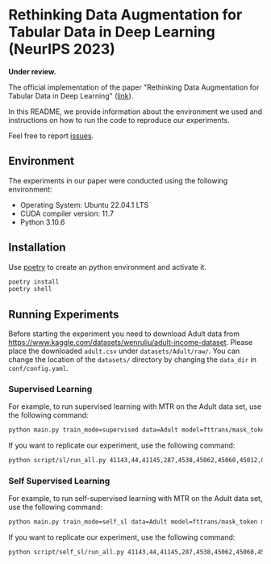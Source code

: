 # Rethinking Data Augmentation for Tabular Data in Deep Learning (NeurIPS 2023)
**Under review.**

The official implementation of the paper "Rethinking Data Augmentation for Tabular Data in Deep Learning" ([link](https://arxiv.org/abs/2305.10308)).

In this README, we provide information about the environment we used and instructions on how to run the code to reproduce our experiments.

Feel free to report [issues](https://github.com/somaonishi/MTR/issues).

## Environment
The experiments in our paper were conducted using the following environment:

- Operating System: Ubuntu 22.04.1 LTS
- CUDA compiler version: 11.7
- Python 3.10.6

## Installation
Use [poetry](https://python-poetry.org/) to create an python environment and activate it.

```bash
poetry install
poetry shell
```

## Running Experiments
Before starting the experiment you need to download Adult data from https://www.kaggle.com/datasets/wenruliu/adult-income-dataset. Please place the downloaded `adult.csv` under `datasets/Adult/raw/`. You can change the location of the `datasets/` directory by changing the `data_dir` in `conf/config.yaml`.

### Supervised Learning
For example, to run supervised learning with MTR on the Adult data set, use the following command:

```bash
python main.py train_mode=supervised data=Adult model=fttrans/mask_token  seed="range(1,30)" model.params.mask_ratio=0.1,0.2,0.3,0.4,0.5,0.6,0.7 model.params.bias_after_mask=false -m 
```

If you want to replicate our experiment, use the following command:
```bash
python script/sl/run_all.py 41143,44,41145,287,4538,45062,45060,45012,CAHousing,1461,Adult,41166,1597 1 10
```

### Self Supervised Learning
For example, to run self-supervised learning with MTR on the Adult data set, use the following command:

```bash
python main.py train_mode=self_sl data=Adult model=fttrans/mask_token model.trainer=FTTransMaskTokenSSLTrainer seed="range(1,30)" model.params.mask_ratio=0.1,0.2,0.3,0.4,0.5,0.6,0.7 model.params.bias_after_mask=false -m
```


If you want to replicate our experiment, use the following command:
```bash
python script/self_sl/run_all.py 41143,44,41145,287,4538,45062,45060,45012,CAHousing,1461,Adult,41166,1597 0.25 10
```
